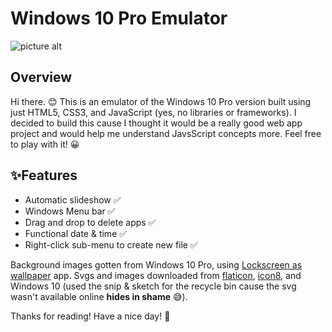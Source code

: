 # Windows 10 Pro Emulator

![picture alt](https://github.com/sunkanmii/Windows-10-Pro-Emulator/blob/main/imgs/Screenshot%20(245)%20-%20compressed.png "Windows 10 Pro Emulator")

## Overview
Hi there. 😊 This is an emulator of the Windows 10 Pro version built using just HTML5, CSS3, and JavaScript (yes, no libraries or frameworks). I decided to build this cause I thought it would be a really good web app project and would help me understand JavsScript concepts more. Feel free to play with it! 😀

## ✨Features
* Automatic slideshow ✅
* Windows Menu bar ✅
* Drag and drop to delete apps ✅
* Functional date & time ✅
* Right-click sub-menu to create new file ✅

Background images gotten from Windows 10 Pro, using [Lockscreen as wallpaper](https://www.microsoft.com/en-us/p/lockscreen-as-wallpaper/9nblggh4wr7c#activetab=pivot:overviewtab) app.
Svgs and images downloaded from [flaticon](https://www.flaticon.com/), [icon8](https://icons8.com/), and Windows 10 (used the snip & sketch for the recycle bin cause the svg wasn't available online **hides in shame** 😅).

Thanks for reading! Have a nice day! 💛
